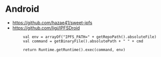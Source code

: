 # Android

* https://github.com/hazae41/sweet-ipfs
* https://github.com/ligi/IPFSDroid

```
        val env = arrayOf("IPFS_PATH=" + getRepoPath().absoluteFile)
        val command = getBinaryFile().absolutePath + " " + cmd

        return Runtime.getRuntime().exec(command, env)
```
